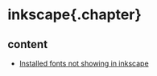﻿
# inkscape{.chapter}

## content

- [Installed fonts not showing in inkscape](font_not_showing.md)
